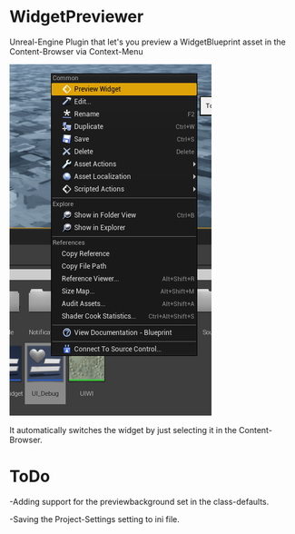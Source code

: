 
# WidgetPreviewer

Unreal-Engine Plugin that let's you preview a WidgetBlueprint asset in the Content-Browser via Context-Menu

![LuaMachine Logo](ContextMenuImg.png?raw=true "LuaMachine Logo")

It automatically switches the widget by just selecting it in the Content-Browser.

# ToDo

-Adding support for the previewbackground set in the class-defaults.

-Saving the Project-Settings setting to ini file.
